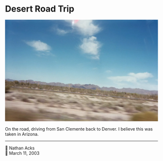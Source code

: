 # Desert Road Trip

![A view of the Arizona desert taken from a moving car](assets/2003-03-11-desert-road-trip.webp)

On the road, driving from San Clemente back to Denver. I believe this was taken in Arizona.

- - - -

<span aria-hidden="true">👤</span> Nathan Acks  
<span aria-hidden="true">📅</span> March 11, 2003

